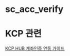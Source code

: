 # sc_acc_verify 

# KCP 관련

[KCP HUB 계좌인증 연동 가이드](https://usermanual.wiki/Document/3672776730CW9qk0dgNHNKCPHUBACNTCertONLYManualV201.505510236.pdf)

